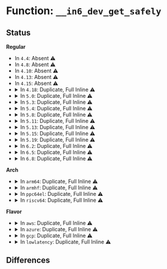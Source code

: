 # Function: <code>__in6_dev_get_safely</code>

## Status
<b>Regular</b>
<ul>
<li>
In <code>4.4</code>: Absent ⚠️
</li>
<li>
In <code>4.8</code>: Absent ⚠️
</li>
<li>
In <code>4.10</code>: Absent ⚠️
</li>
<li>
In <code>4.13</code>: Absent ⚠️
</li>
<li>
In <code>4.15</code>: Absent ⚠️
</li>
<li>
<details>
<summary>In <code>4.18</code>: Duplicate, Full Inline ⚠️</summary>

**Collision:** Static Duplication

**Inline:** Full

**Transformation:** False

**Instances:**

```
In net/core/filter.c (ffffffff818b4b28)
Location: include/net/addrconf.h:345
Inline: True
Inline callers:
  - net/core/filter.c:bpf_ipv6_fib_lookup
```
```
In net/ipv6/ip6_output.c (ffffffff819622ee)
Location: include/net/addrconf.h:345
Inline: True
Inline callers:
  - net/ipv6/ip6_output.c:ip6_forward
```
```
In net/ipv6/ip6_input.c (ffffffff81964b7a)
Location: include/net/addrconf.h:345
Inline: True
Inline callers:
  - net/ipv6/ip6_input.c:ip6_mc_input
```
```
In net/ipv6/route.c (ffffffff81970887)
Location: include/net/addrconf.h:345
Inline: True
Inline callers:
  - net/ipv6/route.c:ip6_pkt_drop
```
```
In net/ipv6/reassembly.c (ffffffff81990b71)
Location: include/net/addrconf.h:345
Inline: True
Inline callers:
  - net/ipv6/reassembly.c:ipv6_frag_rcv
  - net/ipv6/reassembly.c:ipv6_frag_rcv
```
```
In net/ipv6/exthdrs.c (ffffffff819960b5)
Location: include/net/addrconf.h:345
Inline: True
Inline callers:
  - net/ipv6/exthdrs.c:ipv6_hop_jumbo
```
</details>
</li>
<li>
<details>
<summary>In <code>5.0</code>: Duplicate, Full Inline ⚠️</summary>

**Collision:** Static Duplication

**Inline:** Full

**Transformation:** False

**Instances:**

```
In net/core/filter.c (ffffffff818da6e8)
Location: include/net/addrconf.h:353
Inline: True
Inline callers:
  - net/core/filter.c:bpf_ipv6_fib_lookup
```
```
In net/ipv6/ip6_output.c (ffffffff819972be)
Location: include/net/addrconf.h:353
Inline: True
Inline callers:
  - net/ipv6/ip6_output.c:ip6_forward
```
```
In net/ipv6/ip6_input.c (ffffffff81999fdb)
Location: include/net/addrconf.h:353
Inline: True
Inline callers:
  - net/ipv6/ip6_input.c:ip6_mc_input
```
```
In net/ipv6/route.c (ffffffff819a64b7)
Location: include/net/addrconf.h:353
Inline: True
Inline callers:
  - net/ipv6/route.c:ip6_pkt_drop
```
```
In net/ipv6/reassembly.c (ffffffff819c72ac)
Location: include/net/addrconf.h:353
Inline: True
Inline callers:
  - net/ipv6/reassembly.c:ipv6_frag_rcv
  - net/ipv6/reassembly.c:ipv6_frag_rcv
```
```
In net/ipv6/exthdrs.c (ffffffff819cc9c5)
Location: include/net/addrconf.h:353
Inline: True
Inline callers:
  - net/ipv6/exthdrs.c:ipv6_hop_jumbo
```
</details>
</li>
<li>
<details>
<summary>In <code>5.3</code>: Duplicate, Full Inline ⚠️</summary>

**Collision:** Static Duplication

**Inline:** Full

**Transformation:** False

**Instances:**

```
In net/core/filter.c (ffffffff81929e74)
Location: include/net/addrconf.h:334
Inline: True
Inline callers:
  - net/core/filter.c:bpf_ipv6_fib_lookup
```
```
In net/ipv6/ip6_output.c (ffffffff81a03294)
Location: include/net/addrconf.h:334
Inline: True
Inline callers:
  - net/ipv6/ip6_output.c:ip6_forward
```
```
In net/ipv6/ip6_input.c (ffffffff81a05f2c)
Location: include/net/addrconf.h:334
Inline: True
Inline callers:
  - net/ipv6/ip6_input.c:ip6_mc_input
```
```
In net/ipv6/route.c (ffffffff81a12c1f)
Location: include/net/addrconf.h:334
Inline: True
Inline callers:
  - net/ipv6/route.c:ip6_pkt_drop
```
```
In net/ipv6/reassembly.c (ffffffff81a364a0)
Location: include/net/addrconf.h:334
Inline: True
Inline callers:
  - net/ipv6/reassembly.c:ipv6_frag_rcv
  - net/ipv6/reassembly.c:ipv6_frag_rcv
```
```
In net/ipv6/exthdrs.c (ffffffff81a3b4a5)
Location: include/net/addrconf.h:334
Inline: True
Inline callers:
  - net/ipv6/exthdrs.c:ipv6_hop_jumbo
```
</details>
</li>
<li>
<details>
<summary>In <code>5.4</code>: Duplicate, Full Inline ⚠️</summary>

**Collision:** Static Duplication

**Inline:** Full

**Transformation:** False

**Instances:**

```
In net/core/filter.c (ffffffff8195c204)
Location: include/net/addrconf.h:334
Inline: True
Inline callers:
  - net/core/filter.c:bpf_ipv6_fib_lookup
```
```
In net/ipv6/ip6_output.c (ffffffff81a39e64)
Location: include/net/addrconf.h:334
Inline: True
Inline callers:
  - net/ipv6/ip6_output.c:ip6_forward
```
```
In net/ipv6/ip6_input.c (ffffffff81a3ca9c)
Location: include/net/addrconf.h:334
Inline: True
Inline callers:
  - net/ipv6/ip6_input.c:ip6_mc_input
```
```
In net/ipv6/route.c (ffffffff81a4980f)
Location: include/net/addrconf.h:334
Inline: True
Inline callers:
  - net/ipv6/route.c:ip6_pkt_drop
```
```
In net/ipv6/reassembly.c (ffffffff81a6cfc0)
Location: include/net/addrconf.h:334
Inline: True
Inline callers:
  - net/ipv6/reassembly.c:ipv6_frag_rcv
  - net/ipv6/reassembly.c:ipv6_frag_rcv
```
```
In net/ipv6/exthdrs.c (ffffffff81a72125)
Location: include/net/addrconf.h:334
Inline: True
Inline callers:
  - net/ipv6/exthdrs.c:ipv6_hop_jumbo
```
</details>
</li>
<li>
<details>
<summary>In <code>5.8</code>: Duplicate, Full Inline ⚠️</summary>

**Collision:** Static Duplication

**Inline:** Full

**Transformation:** False

**Instances:**

```
In net/core/filter.c (ffffffff81a2ffa4)
Location: include/net/addrconf.h:336
Inline: True
Inline callers:
  - net/core/filter.c:bpf_ipv6_fib_lookup
```
```
In net/ipv6/ip6_output.c (ffffffff81b2f6a0)
Location: include/net/addrconf.h:336
Inline: True
Inline callers:
  - net/ipv6/ip6_output.c:ip6_forward
```
```
In net/ipv6/ip6_input.c (ffffffff81b3213c)
Location: include/net/addrconf.h:336
Inline: True
Inline callers:
  - net/ipv6/ip6_input.c:ip6_mc_input
```
```
In net/ipv6/route.c (ffffffff81b4024e)
Location: include/net/addrconf.h:336
Inline: True
Inline callers:
  - net/ipv6/route.c:ip6_pkt_drop
```
```
In net/ipv6/reassembly.c (ffffffff81b663e7)
Location: include/net/addrconf.h:336
Inline: True
Inline callers:
  - net/ipv6/reassembly.c:ipv6_frag_rcv
  - net/ipv6/reassembly.c:ipv6_frag_rcv
```
```
In net/ipv6/exthdrs.c (ffffffff81b6bcd5)
Location: include/net/addrconf.h:336
Inline: True
Inline callers:
  - net/ipv6/exthdrs.c:ipv6_hop_jumbo
```
</details>
</li>
<li>
<details>
<summary>In <code>5.11</code>: Duplicate, Full Inline ⚠️</summary>

**Collision:** Static Duplication

**Inline:** Full

**Transformation:** False

**Instances:**

```
In net/core/filter.c (ffffffff81a31ca4)
Location: include/net/addrconf.h:339
Inline: True
Inline callers:
  - net/core/filter.c:bpf_ipv6_fib_lookup
```
```
In net/ipv6/ip6_output.c (ffffffff81b3e0f0)
Location: include/net/addrconf.h:339
Inline: True
Inline callers:
  - net/ipv6/ip6_output.c:ip6_forward
```
```
In net/ipv6/ip6_input.c (ffffffff81b40d5c)
Location: include/net/addrconf.h:339
Inline: True
Inline callers:
  - net/ipv6/ip6_input.c:ip6_mc_input
```
```
In net/ipv6/route.c (ffffffff81b4ec39)
Location: include/net/addrconf.h:339
Inline: True
Inline callers:
  - net/ipv6/route.c:ip6_pkt_drop
```
```
In net/ipv6/reassembly.c (ffffffff81b74c98)
Location: include/net/addrconf.h:339
Inline: True
Inline callers:
  - net/ipv6/reassembly.c:ipv6_frag_rcv
  - net/ipv6/reassembly.c:ipv6_frag_rcv
  - net/ipv6/reassembly.c:ipv6_frag_rcv
```
```
In net/ipv6/exthdrs.c (ffffffff81b7a745)
Location: include/net/addrconf.h:339
Inline: True
Inline callers:
  - net/ipv6/exthdrs.c:ipv6_hop_jumbo
```
</details>
</li>
<li>
<details>
<summary>In <code>5.13</code>: Duplicate, Full Inline ⚠️</summary>

**Collision:** Static Duplication

**Inline:** Full

**Transformation:** False

**Instances:**

```
In net/core/filter.c (ffffffff81a18b1b)
Location: include/net/addrconf.h:338
Inline: True
Inline callers:
  - net/core/filter.c:bpf_ipv6_fib_lookup
```
```
In net/ipv6/ip6_output.c (ffffffff81b2c884)
Location: include/net/addrconf.h:338
Inline: True
Inline callers:
  - net/ipv6/ip6_output.c:ip6_forward
```
```
In net/ipv6/ip6_input.c (ffffffff81b2ec7c)
Location: include/net/addrconf.h:338
Inline: True
Inline callers:
  - net/ipv6/ip6_input.c:ip6_mc_input
```
```
In net/ipv6/route.c (ffffffff81b3ca69)
Location: include/net/addrconf.h:338
Inline: True
Inline callers:
  - net/ipv6/route.c:ip6_pkt_drop
```
```
In net/ipv6/reassembly.c (ffffffff81b637c6)
Location: include/net/addrconf.h:338
Inline: True
Inline callers:
  - net/ipv6/reassembly.c:ipv6_frag_rcv
  - net/ipv6/reassembly.c:ipv6_frag_rcv
  - net/ipv6/reassembly.c:ipv6_frag_rcv
```
```
In net/ipv6/exthdrs.c (ffffffff81b69197)
Location: include/net/addrconf.h:338
Inline: True
Inline callers:
  - net/ipv6/exthdrs.c:ipv6_hop_jumbo
```
</details>
</li>
<li>
<details>
<summary>In <code>5.15</code>: Duplicate, Full Inline ⚠️</summary>

**Collision:** Static Duplication

**Inline:** Full

**Transformation:** False

**Instances:**

```
In net/core/filter.c (ffffffff81aca32b)
Location: include/net/addrconf.h:338
Inline: True
Inline callers:
  - net/core/filter.c:bpf_ipv6_fib_lookup
```
```
In net/ipv6/ip6_output.c (ffffffff81bf29d8)
Location: include/net/addrconf.h:338
Inline: True
Inline callers:
  - net/ipv6/ip6_output.c:ip6_forward
  - net/ipv6/ip6_output.c:ip6_forward
```
```
In net/ipv6/ip6_input.c (ffffffff81bf4fac)
Location: include/net/addrconf.h:338
Inline: True
Inline callers:
  - net/ipv6/ip6_input.c:ip6_mc_input
```
```
In net/ipv6/route.c (ffffffff81c033b9)
Location: include/net/addrconf.h:338
Inline: True
Inline callers:
  - net/ipv6/route.c:ip6_pkt_drop
```
```
In net/ipv6/reassembly.c (ffffffff81c2b286)
Location: include/net/addrconf.h:338
Inline: True
Inline callers:
  - net/ipv6/reassembly.c:ipv6_frag_rcv
  - net/ipv6/reassembly.c:ipv6_frag_rcv
  - net/ipv6/reassembly.c:ipv6_frag_rcv
```
```
In net/ipv6/exthdrs.c (ffffffff81c30b17)
Location: include/net/addrconf.h:338
Inline: True
Inline callers:
  - net/ipv6/exthdrs.c:ipv6_hop_jumbo
```
</details>
</li>
<li>
<details>
<summary>In <code>5.19</code>: Duplicate, Full Inline ⚠️</summary>

**Collision:** Static Duplication

**Inline:** Full

**Transformation:** False

**Instances:**

```
In net/core/filter.c (ffffffff81c47747)
Location: include/net/addrconf.h:340
Inline: True
Inline callers:
  - net/core/filter.c:bpf_ipv6_fib_lookup
```
```
In net/ipv6/ip6_output.c (ffffffff81d8b589)
Location: include/net/addrconf.h:340
Inline: True
Inline callers:
  - net/ipv6/ip6_output.c:ip6_forward
  - net/ipv6/ip6_output.c:ip6_forward
```
```
In net/ipv6/ip6_input.c (ffffffff81d8ddfc)
Location: include/net/addrconf.h:340
Inline: True
Inline callers:
  - net/ipv6/ip6_input.c:ip6_mc_input
```
```
In net/ipv6/route.c (ffffffff81d9d264)
Location: include/net/addrconf.h:340
Inline: True
Inline callers:
  - net/ipv6/route.c:ip6_pkt_drop
```
```
In net/ipv6/reassembly.c (ffffffff81dc8539)
Location: include/net/addrconf.h:340
Inline: True
Inline callers:
  - net/ipv6/reassembly.c:ipv6_frag_rcv
  - net/ipv6/reassembly.c:ipv6_frag_rcv
  - net/ipv6/reassembly.c:ipv6_frag_rcv
```
</details>
</li>
<li>
<details>
<summary>In <code>6.2</code>: Duplicate, Full Inline ⚠️</summary>

**Collision:** Static Duplication

**Inline:** Full

**Transformation:** False

**Instances:**

```
In net/core/filter.c (ffffffff81dfbe17)
Location: include/net/addrconf.h:340
Inline: True
Inline callers:
  - net/core/filter.c:bpf_ipv6_fib_lookup
```
```
In net/ipv6/ip6_output.c (ffffffff81f59599)
Location: include/net/addrconf.h:340
Inline: True
Inline callers:
  - net/ipv6/ip6_output.c:ip6_forward
  - net/ipv6/ip6_output.c:ip6_forward
```
```
In net/ipv6/ip6_input.c (ffffffff81f5bf6c)
Location: include/net/addrconf.h:340
Inline: True
Inline callers:
  - net/ipv6/ip6_input.c:ip6_mc_input
```
```
In net/ipv6/route.c (ffffffff81f6c194)
Location: include/net/addrconf.h:340
Inline: True
Inline callers:
  - net/ipv6/route.c:ip6_pkt_drop
```
```
In net/ipv6/reassembly.c (ffffffff81f992c9)
Location: include/net/addrconf.h:340
Inline: True
Inline callers:
  - net/ipv6/reassembly.c:ipv6_frag_rcv
  - net/ipv6/reassembly.c:ipv6_frag_rcv
  - net/ipv6/reassembly.c:ipv6_frag_rcv
```
</details>
</li>
<li>
<details>
<summary>In <code>6.5</code>: Duplicate, Full Inline ⚠️</summary>

**Collision:** Static Duplication

**Inline:** Full

**Transformation:** False

**Instances:**

```
In net/core/filter.c (ffffffff81e6f907)
Location: include/net/addrconf.h:340
Inline: True
Inline callers:
  - net/core/filter.c:bpf_ipv6_fib_lookup
```
```
In net/ipv6/ip6_output.c (ffffffff81fb9249)
Location: include/net/addrconf.h:340
Inline: True
Inline callers:
  - net/ipv6/ip6_output.c:ip6_forward
  - net/ipv6/ip6_output.c:ip6_forward
```
```
In net/ipv6/ip6_input.c (ffffffff81fbbd1c)
Location: include/net/addrconf.h:340
Inline: True
Inline callers:
  - net/ipv6/ip6_input.c:ip6_mc_input
```
```
In net/ipv6/route.c (ffffffff81fcc328)
Location: include/net/addrconf.h:340
Inline: True
Inline callers:
  - net/ipv6/route.c:ip6_pkt_drop
```
```
In net/ipv6/reassembly.c (ffffffff81ff9c99)
Location: include/net/addrconf.h:340
Inline: True
Inline callers:
  - net/ipv6/reassembly.c:ipv6_frag_rcv
  - net/ipv6/reassembly.c:ipv6_frag_rcv
  - net/ipv6/reassembly.c:ipv6_frag_rcv
```
</details>
</li>
<li>
<details>
<summary>In <code>6.8</code>: Duplicate, Full Inline ⚠️</summary>

**Collision:** Static Duplication

**Inline:** Full

**Transformation:** False

**Instances:**

```
In net/core/filter.c (ffffffff81f2f0d5)
Location: include/net/addrconf.h:348
Inline: True
Inline callers:
  - net/core/filter.c:bpf_ipv6_fib_lookup
```
```
In net/ipv6/ip6_output.c (ffffffff820867c9)
Location: include/net/addrconf.h:348
Inline: True
Inline callers:
  - net/ipv6/ip6_output.c:ip6_forward
  - net/ipv6/ip6_output.c:ip6_forward
```
```
In net/ipv6/ip6_input.c (ffffffff8208914c)
Location: include/net/addrconf.h:348
Inline: True
Inline callers:
  - net/ipv6/ip6_input.c:ip6_mc_input
```
```
In net/ipv6/route.c (ffffffff82099b0b)
Location: include/net/addrconf.h:348
Inline: True
Inline callers:
  - net/ipv6/route.c:ip6_pkt_drop
```
```
In net/ipv6/reassembly.c (ffffffff820c7909)
Location: include/net/addrconf.h:348
Inline: True
Inline callers:
  - net/ipv6/reassembly.c:ipv6_frag_rcv
  - net/ipv6/reassembly.c:ipv6_frag_rcv
  - net/ipv6/reassembly.c:ipv6_frag_rcv
```
</details>
</li>
</ul>
<b>Arch</b>
<ul>
<li>
<details>
<summary>In <code>arm64</code>: Duplicate, Full Inline ⚠️</summary>

**Collision:** Static Duplication

**Inline:** Full

**Transformation:** False

**Instances:**

```
In net/core/filter.c (ffff800010bfe0fc)
Location: include/net/addrconf.h:334
Inline: True
Inline callers:
  - net/core/filter.c:bpf_ipv6_fib_lookup
```
```
In net/ipv6/ip6_output.c (ffff800010cfae20)
Location: include/net/addrconf.h:334
Inline: True
Inline callers:
  - net/ipv6/ip6_output.c:ip6_forward
```
```
In net/ipv6/ip6_input.c (ffff800010cfddec)
Location: include/net/addrconf.h:334
Inline: True
Inline callers:
  - net/ipv6/ip6_input.c:ip6_mc_input
```
```
In net/ipv6/route.c (ffff800010d11f60)
Location: include/net/addrconf.h:334
Inline: True
Inline callers:
  - net/ipv6/route.c:ip6_pkt_drop
```
```
In net/ipv6/reassembly.c (ffff800010d359e4)
Location: include/net/addrconf.h:334
Inline: True
Inline callers:
  - net/ipv6/reassembly.c:ipv6_frag_rcv
  - net/ipv6/reassembly.c:ipv6_frag_rcv
```
```
In net/ipv6/exthdrs.c (ffff800010d3b284)
Location: include/net/addrconf.h:334
Inline: True
Inline callers:
  - net/ipv6/exthdrs.c:ipv6_hop_jumbo
```
</details>
</li>
<li>
<details>
<summary>In <code>armhf</code>: Duplicate, Full Inline ⚠️</summary>

**Collision:** Static Duplication

**Inline:** Full

**Transformation:** False

**Instances:**

```
In net/core/filter.c (c0d18840)
Location: include/net/addrconf.h:334
Inline: True
Inline callers:
  - net/core/filter.c:bpf_ipv6_fib_lookup
```
```
In net/ipv6/ip6_output.c (c0e01714)
Location: include/net/addrconf.h:334
Inline: True
Inline callers:
  - net/ipv6/ip6_output.c:ip6_forward
```
```
In net/ipv6/ip6_input.c (c0e05858)
Location: include/net/addrconf.h:334
Inline: True
Inline callers:
  - net/ipv6/ip6_input.c:ip6_mc_input
```
```
In net/ipv6/route.c (c0e12de0)
Location: include/net/addrconf.h:334
Inline: True
Inline callers:
  - net/ipv6/route.c:ip6_pkt_drop
```
```
In net/ipv6/reassembly.c (c0e37c98)
Location: include/net/addrconf.h:334
Inline: True
Inline callers:
  - net/ipv6/reassembly.c:ipv6_frag_rcv
  - net/ipv6/reassembly.c:ipv6_frag_rcv
```
```
In net/ipv6/exthdrs.c (c0e3d064)
Location: include/net/addrconf.h:334
Inline: True
Inline callers:
  - net/ipv6/exthdrs.c:ipv6_hop_jumbo
```
</details>
</li>
<li>
<details>
<summary>In <code>ppc64el</code>: Duplicate, Full Inline ⚠️</summary>

**Collision:** Static Duplication

**Inline:** Full

**Transformation:** False

**Instances:**

```
In net/core/filter.c (c000000000ce5b74)
Location: include/net/addrconf.h:334
Inline: True
Inline callers:
  - net/core/filter.c:bpf_ipv6_fib_lookup
```
```
In net/ipv6/ip6_output.c (c000000000e222a4)
Location: include/net/addrconf.h:334
Inline: True
Inline callers:
  - net/ipv6/ip6_output.c:ip6_forward
```
```
In net/ipv6/ip6_input.c (c000000000e26090)
Location: include/net/addrconf.h:334
Inline: True
Inline callers:
  - net/ipv6/ip6_input.c:ip6_mc_input
```
```
In net/ipv6/route.c (c000000000e37fc0)
Location: include/net/addrconf.h:334
Inline: True
Inline callers:
  - net/ipv6/route.c:ip6_pkt_drop
```
```
In net/ipv6/reassembly.c (c000000000e67b00)
Location: include/net/addrconf.h:334
Inline: True
Inline callers:
  - net/ipv6/reassembly.c:ipv6_frag_rcv
  - net/ipv6/reassembly.c:ipv6_frag_rcv
```
```
In net/ipv6/exthdrs.c (c000000000e6dfd8)
Location: include/net/addrconf.h:334
Inline: True
Inline callers:
  - net/ipv6/exthdrs.c:ipv6_hop_jumbo
```
</details>
</li>
<li>
<details>
<summary>In <code>riscv64</code>: Duplicate, Full Inline ⚠️</summary>

**Collision:** Static Duplication

**Inline:** Full

**Transformation:** False

**Instances:**

```
In net/core/filter.c (ffffffe0007801b4)
Location: include/net/addrconf.h:334
Inline: True
Inline callers:
  - net/core/filter.c:bpf_ipv6_fib_lookup
```
```
In net/ipv6/ip6_output.c (ffffffe0008459d8)
Location: include/net/addrconf.h:334
Inline: True
Inline callers:
  - net/ipv6/ip6_output.c:ip6_forward
```
```
In net/ipv6/ip6_input.c (ffffffe000848254)
Location: include/net/addrconf.h:334
Inline: True
Inline callers:
  - net/ipv6/ip6_input.c:ip6_mc_input
```
```
In net/ipv6/route.c (ffffffe000853f5a)
Location: include/net/addrconf.h:334
Inline: True
Inline callers:
  - net/ipv6/route.c:ip6_pkt_drop
```
```
In net/ipv6/reassembly.c (ffffffe000872ebe)
Location: include/net/addrconf.h:334
Inline: True
Inline callers:
  - net/ipv6/reassembly.c:ipv6_frag_rcv
  - net/ipv6/reassembly.c:ipv6_frag_rcv
```
```
In net/ipv6/exthdrs.c (ffffffe000877704)
Location: include/net/addrconf.h:334
Inline: True
Inline callers:
  - net/ipv6/exthdrs.c:ipv6_hop_jumbo
```
</details>
</li>
</ul>
<b>Flavor</b>
<ul>
<li>
<details>
<summary>In <code>aws</code>: Duplicate, Full Inline ⚠️</summary>

**Collision:** Static Duplication

**Inline:** Full

**Transformation:** False

**Instances:**

```
In net/core/filter.c (ffffffff818fc1d4)
Location: include/net/addrconf.h:334
Inline: True
Inline callers:
  - net/core/filter.c:bpf_ipv6_fib_lookup
```
```
In net/ipv6/ip6_output.c (ffffffff819d94f4)
Location: include/net/addrconf.h:334
Inline: True
Inline callers:
  - net/ipv6/ip6_output.c:ip6_forward
```
```
In net/ipv6/ip6_input.c (ffffffff819dc12c)
Location: include/net/addrconf.h:334
Inline: True
Inline callers:
  - net/ipv6/ip6_input.c:ip6_mc_input
```
```
In net/ipv6/route.c (ffffffff819e8e9f)
Location: include/net/addrconf.h:334
Inline: True
Inline callers:
  - net/ipv6/route.c:ip6_pkt_drop
```
```
In net/ipv6/reassembly.c (ffffffff81a0c650)
Location: include/net/addrconf.h:334
Inline: True
Inline callers:
  - net/ipv6/reassembly.c:ipv6_frag_rcv
  - net/ipv6/reassembly.c:ipv6_frag_rcv
```
```
In net/ipv6/exthdrs.c (ffffffff81a117b5)
Location: include/net/addrconf.h:334
Inline: True
Inline callers:
  - net/ipv6/exthdrs.c:ipv6_hop_jumbo
```
</details>
</li>
<li>
<details>
<summary>In <code>azure</code>: Duplicate, Full Inline ⚠️</summary>

**Collision:** Static Duplication

**Inline:** Full

**Transformation:** False

**Instances:**

```
In net/core/filter.c (ffffffff818b6004)
Location: include/net/addrconf.h:334
Inline: True
Inline callers:
  - net/core/filter.c:bpf_ipv6_fib_lookup
```
```
In net/ipv6/ip6_output.c (ffffffff819962b4)
Location: include/net/addrconf.h:334
Inline: True
Inline callers:
  - net/ipv6/ip6_output.c:ip6_forward
```
```
In net/ipv6/ip6_input.c (ffffffff81998eec)
Location: include/net/addrconf.h:334
Inline: True
Inline callers:
  - net/ipv6/ip6_input.c:ip6_mc_input
```
```
In net/ipv6/route.c (ffffffff819a5c5f)
Location: include/net/addrconf.h:334
Inline: True
Inline callers:
  - net/ipv6/route.c:ip6_pkt_drop
```
```
In net/ipv6/reassembly.c (ffffffff819c9410)
Location: include/net/addrconf.h:334
Inline: True
Inline callers:
  - net/ipv6/reassembly.c:ipv6_frag_rcv
  - net/ipv6/reassembly.c:ipv6_frag_rcv
```
```
In net/ipv6/exthdrs.c (ffffffff819ce575)
Location: include/net/addrconf.h:334
Inline: True
Inline callers:
  - net/ipv6/exthdrs.c:ipv6_hop_jumbo
```
</details>
</li>
<li>
<details>
<summary>In <code>gcp</code>: Duplicate, Full Inline ⚠️</summary>

**Collision:** Static Duplication

**Inline:** Full

**Transformation:** False

**Instances:**

```
In net/core/filter.c (ffffffff8194d204)
Location: include/net/addrconf.h:334
Inline: True
Inline callers:
  - net/core/filter.c:bpf_ipv6_fib_lookup
```
```
In net/ipv6/ip6_output.c (ffffffff81a43f74)
Location: include/net/addrconf.h:334
Inline: True
Inline callers:
  - net/ipv6/ip6_output.c:ip6_forward
```
```
In net/ipv6/ip6_input.c (ffffffff81a46bac)
Location: include/net/addrconf.h:334
Inline: True
Inline callers:
  - net/ipv6/ip6_input.c:ip6_mc_input
```
```
In net/ipv6/route.c (ffffffff81a5391f)
Location: include/net/addrconf.h:334
Inline: True
Inline callers:
  - net/ipv6/route.c:ip6_pkt_drop
```
```
In net/ipv6/reassembly.c (ffffffff81a770d0)
Location: include/net/addrconf.h:334
Inline: True
Inline callers:
  - net/ipv6/reassembly.c:ipv6_frag_rcv
  - net/ipv6/reassembly.c:ipv6_frag_rcv
```
```
In net/ipv6/exthdrs.c (ffffffff81a7c235)
Location: include/net/addrconf.h:334
Inline: True
Inline callers:
  - net/ipv6/exthdrs.c:ipv6_hop_jumbo
```
</details>
</li>
<li>
<details>
<summary>In <code>lowlatency</code>: Duplicate, Full Inline ⚠️</summary>

**Collision:** Static Duplication

**Inline:** Full

**Transformation:** False

**Instances:**

```
In net/core/filter.c (ffffffff8196ebc4)
Location: include/net/addrconf.h:334
Inline: True
Inline callers:
  - net/core/filter.c:bpf_ipv6_fib_lookup
```
```
In net/ipv6/ip6_output.c (ffffffff81a4fc14)
Location: include/net/addrconf.h:334
Inline: True
Inline callers:
  - net/ipv6/ip6_output.c:ip6_forward
```
```
In net/ipv6/ip6_input.c (ffffffff81a5291d)
Location: include/net/addrconf.h:334
Inline: True
Inline callers:
  - net/ipv6/ip6_input.c:ip6_mc_input
```
```
In net/ipv6/route.c (ffffffff81a5f90f)
Location: include/net/addrconf.h:334
Inline: True
Inline callers:
  - net/ipv6/route.c:ip6_pkt_drop
```
```
In net/ipv6/reassembly.c (ffffffff81a836ee)
Location: include/net/addrconf.h:334
Inline: True
Inline callers:
  - net/ipv6/reassembly.c:ipv6_frag_rcv
  - net/ipv6/reassembly.c:ipv6_frag_rcv
```
```
In net/ipv6/exthdrs.c (ffffffff81a88a85)
Location: include/net/addrconf.h:334
Inline: True
Inline callers:
  - net/ipv6/exthdrs.c:ipv6_hop_jumbo
```
</details>
</li>
</ul>

## Differences
